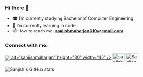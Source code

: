 ### Hi there 👋



- 🎓 I’m currently studying Bachelor of Computer Engineering
- 🌱 I’m currently learning to code
- 📫 How to reach me: **sanjishmaharjan619@gmail.com**
 <h3 align="left">Connect with me:</h3>
<p align="left">
<a href="https://twitter.com/sanjishmaharjan" target="blank"><img align="center" src="https://img.icons8.com/fluent/48/000000/twitter.png"> alt="sanjishmaharjan" height="30" width="40" /></a>
<a href="https://instagram.com/sanjish_mzn" target="blank"><img align="center" src="https://cdn.jsdelivr.net/npm/simple-icons@3.0.1/icons/instagram.svg" alt="sanjish_mzn" height="30" width="40" /></a>
<a href="https://www.facebook.com/sanjish.maharjan" target="blank"><img align="center" src="https://cdn.jsdelivr.net/npm/simple-icons@3.0.1/icons/facebook.svg" alt="Sanjish.Maharjan" height="30" width="40" /></a>
 
 

</p>

![Sanjish's GitHub stats](https://github-readme-stats.vercel.app/api?username=SanjishMaharjan&show_icons=true&theme=radical)

